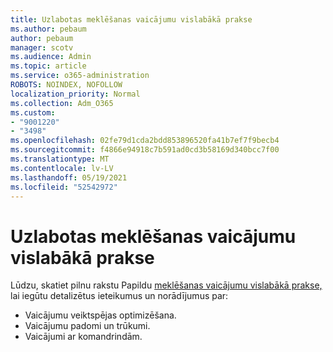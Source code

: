 ```yaml
---
title: Uzlabotas meklēšanas vaicājumu vislabākā prakse
ms.author: pebaum
author: pebaum
manager: scotv
ms.audience: Admin
ms.topic: article
ms.service: o365-administration
ROBOTS: NOINDEX, NOFOLLOW
localization_priority: Normal
ms.collection: Adm_O365
ms.custom:
- "9001220"
- "3498"
ms.openlocfilehash: 02fe79d1cda2bdd853896520fa41b7ef7f9becb4
ms.sourcegitcommit: f4866e94918c7b591ad0cd3b58169d340bcc7f00
ms.translationtype: MT
ms.contentlocale: lv-LV
ms.lasthandoff: 05/19/2021
ms.locfileid: "52542972"
---
```

# <a name="advanced-hunting-query-best-practices"></a>Uzlabotas meklēšanas vaicājumu vislabākā prakse

Lūdzu, skatiet pilnu rakstu Papildu [meklēšanas vaicājumu vislabākā prakse,](/windows/security/threat-protection/microsoft-defender-atp/advanced-hunting-best-practices#optimize-query-performance) lai iegūtu detalizētus ieteikumus un norādījumus par:
- Vaicājumu veiktspējas optimizēšana.
- Vaicājumu padomi un trūkumi.
- Vaicājumi ar komandrindām.


